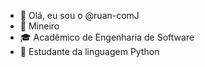 - 👋 Olá, eu sou o @ruan-comJ
- 🔺 Mineiro 
- 🎓 Acadêmico de Engenharia de Software
- 🐍 Estudante da linguagem Python


<!---
ruan-comJ/ruan-comJ is a ✨ special ✨ repository because its `README.md` (this file) appears on your GitHub profile.
You can click the Preview link to take a look at your changes.
--->
